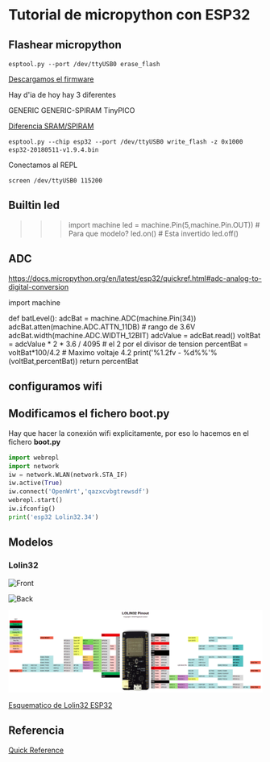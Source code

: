 # Tutorial de micropython con ESP32


## Flashear micropython

```
esptool.py --port /dev/ttyUSB0 erase_flash
```

[Descargamos el firmware](http://micropython.org/download#esp32)

Hay d'ia de hoy hay 3 diferentes

GENERIC
GENERIC-SPIRAM
TinyPICO 


[Diferencia SRAM/SPIRAM](https://forum.micropython.org/viewtopic.php?t=5519)


```
esptool.py --chip esp32 --port /dev/ttyUSB0 write_flash -z 0x1000 esp32-20180511-v1.9.4.bin
```

Conectamos al REPL

```
screen /dev/ttyUSB0 115200
```

## Builtin led

>>> import machine
>>> led = machine.Pin(5,machine.Pin.OUT)) # Para que modelo?
>>> led.on() # Esta invertido
>>> led.off()

## ADC

https://docs.micropython.org/en/latest/esp32/quickref.html#adc-analog-to-digital-conversion

import machine

def batLevel():
    adcBat = machine.ADC(machine.Pin(34))
    adcBat.atten(machine.ADC.ATTN_11DB) # rango de 3.6V
    adcBat.width(machine.ADC.WIDTH_12BIT)
    adcValue = adcBat.read()
    voltBat = adcValue * 2 * 3.6 / 4095 # el 2 por el divisor de tension
    percentBat = voltBat*100/4.2 # Maximo voltaje 4.2
    print('%1.2fv - %d%%'%(voltBat,percentBat))
    return percentBat

## configuramos wifi

## Modificamos el fichero **boot.py**
Hay que hacer la conexión wifi explicitamente, por eso lo hacemos en el fichero **boot.py**

```python
import webrepl
import network
iw = network.WLAN(network.STA_IF)
iw.active(True)
iw.connect('OpenWrt','qazxcvbgtrewsdf')
webrepl.start()
iw.ifconfig()
print('esp32 Lolin32.34')
```

## Modelos

### Lolin32

![Front](https://wiki.wemos.cc/_media/products:lolin32:lolon32_v1.0.0_2_16x9.jpg)

![Back](https://wiki.wemos.cc/_media/products:lolin32:lolon32_v1.0.0_3_16x9.jpg)

![Pinout](./images/lolon32_v1.0.1_pinout.png)

[Esquematico de Lolin32 ESP32](https://wiki.wemos.cc/_media/products:lolin32:sch_lolin32_v1.0.0.pdf)

## Referencia

[Quick Reference](https://docs.micropython.org/en/latest/esp32/quickref.html)

